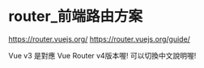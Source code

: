 # router_前端路由方案

https://router.vuejs.org/
https://router.vuejs.org/guide/

Vue v3 是對應 Vue Router v4版本喔!
可以切換中文說明喔!